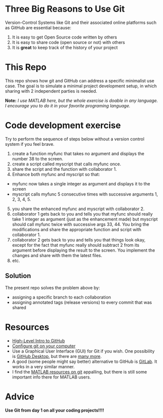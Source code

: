 # Three Big Reasons to Use Git 
Version-Control Systems like Git and their associated online platforms such as GitHub are essential because:
1. It is easy to get Open Source code written by others
2. It is easy to share code (open source or not) with others
3. It is **great** to keep track of the history of your project

# This Repo
This repo shows how git and GitHub can address a specific minimalist use case. The goal is to simulate a minimal project development setup, in which sharing with 2 independent parties is needed.

**Note:** _I use MATLAB here, but the whole exercise is doable in any language. I encourage you to do it in your favorite programing language._

# Code development exercise
Try to perform the sequence of steps below without a version control system if you feel brave. 

1. create a function myfunc that takes no argument and displays the number 38 to the screen.
2. create a script called myscript that calls myfunc once.
3. share the script and the function with collaborator 1.
4. Enhance both myfunc and myscript so that:  
  - myfunc now takes a single integer as argument and displays it to the screen
  - myscript calls myfunc 5 consecutive times with successive arguments 1, 2, 3, 4, 5.
5. you share the enhanced myfunc and myscript with collaborator 2.
6. collaborator 1 gets back to you and tells you that myfunc should really take 1 integer as argument (just as the enhancement made) but myscript should call myfunc twice with successive args 33, 44. You bring the modifications and share the appropriate function and script with collaborator 1.
7. collaborator 2 gets back to you and tells you that things look okay, except for the fact that myfunc really should subtract 2 from its argument before displaying the result to the screen. You implement the changes and share with them the latest files.
8. etc.

## Solution
The present repo solves the problem above by:
- assigning a specific branch to each collaboration
- assigning annotated tags (release versions) to every commit that was shared

# Resources
- [High-Level Intro to GitHub](https://youtu.be/w3jLJU7DT5E)
- [Configure git on your computer](https://help.github.com/en/github/getting-started-with-github/set-up-git)
- Use a Graphical User Interface (GUI) for Git if you wish. One possibility is [GitHub Desktop](https://help.github.com/en/desktop), but there are [many more](https://www.thewindowsclub.com/git-gui-clients-for-windows).
- A good (some people might say better) alternative to GitHub is [GitLab](https://about.gitlab.com/). It works in a very similar manner.
- I find the [MATLAB resources on git](https://www.mathworks.com/help/matlab/matlab_prog/set-up-git-source-control.html) appalling, but there is still some important info there for MATLAB users.

# Advice
__**Use Git from day 1 on all your coding projects!!!!**__
